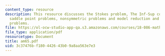 ```yaml
---
content_type: resource
description: This resource discusses the Stokes problem, The Inf-Sup condition, preconditioning
  saddle point problems, nonsymmetric problems and model reduction and advection-diffusion
  problems.
file: https://ol-ocw-studio-app-qa.s3.amazonaws.com/courses/18-086-mathematical-methods-for-engineers-ii-spring-2006/3c37476bf180442643b09a8aa563e7e3_am65.pdf
file_type: application/pdf
resourcetype: Document
title: am65.pdf
uid: 3c37476b-f180-4426-43b0-9a8aa563e7e3
---
```

